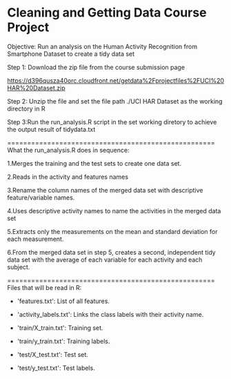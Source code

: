 Cleaning and Getting Data Course Project
=============
Objective: Run an analysis on the Human Activity Recognition from Smartphone Dataset to create a tidy data set

Step 1: Download the zip file from the course submission page 

https://d396qusza40orc.cloudfront.net/getdata%2Fprojectfiles%2FUCI%20HAR%20Dataset.zip 

Step 2: Unzip the file and set the file path ./UCI HAR Dataset as the working directory in R

Step 3:Run the run_analysis.R script in the set working diretory to achieve the output result of tidydata.txt

====================================================
What the run_analysis.R does in sequence:

1.Merges the training and the test sets to create one data set.

2.Reads in the activity and features names

3.Rename the column names of the merged data set with descriptive feature/variable names. 

4.Uses descriptive activity names to name the activities in the merged data set

5.Extracts only the measurements on the mean and standard deviation for each measurement. 

6.From the merged data set in step 5, creates a second, independent tidy data set with the average of each variable for each activity and each subject.

====================================================
Files that will be read in R:

- 'features.txt': List of all features.

- 'activity_labels.txt': Links the class labels with their activity name.

- 'train/X_train.txt': Training set.

- 'train/y_train.txt': Training labels.

- 'test/X_test.txt': Test set.

- 'test/y_test.txt': Test labels.


